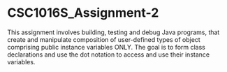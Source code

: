 # CSC1016S_Assignment-2
This assignment involves building, testing and debug Java programs, that create and manipulate composition of user-defined types of object comprising public instance variables ONLY. The goal is to form class declarations and use the dot notation to access and use their instance variables.
